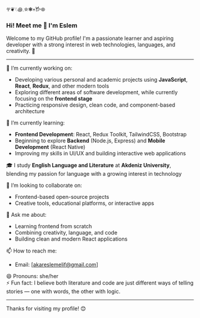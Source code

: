 𖣂❦𓏲꩜𓈒✮❃𖥧𐂂𖣠
### Hi! Meet me 👋 I'm Eslem

Welcome to my GitHub profile! I'm a passionate learner and aspiring developer with a strong interest in web technologies, languages, and creativity. 🚀

---

🔭 I’m currently working on:  
- Developing various personal and academic projects using **JavaScript**, **React**, **Redux**, and other modern tools  
- Exploring different areas of software development, while currently focusing on the **frontend stage**  
- Practicing responsive design, clean code, and component-based architecture  

🌱 I’m currently learning:  
- **Frontend Development**: React, Redux Toolkit, TailwindCSS, Bootstrap  
- Beginning to explore **Backend** (Node.js, Express) and **Mobile Development** (React Native)  
- Improving my skills in UI/UX and building interactive web applications  

🎓 I study **English Language and Literature** at **Akdeniz University**, blending my passion for language with a growing interest in technology  

👯 I’m looking to collaborate on:  
- Frontend-based open-source projects  
- Creative tools, educational platforms, or interactive apps  

💬 Ask me about:  
- Learning frontend from scratch  
- Combining creativity, language, and code  
- Building clean and modern React applications  

📫 How to reach me:  
- Email: [akareslemelif@gmail.com]  
 

😄 Pronouns: she/her  
⚡ Fun fact: I believe both literature and code are just different ways of telling stories — one with words, the other with logic.

---

Thanks for visiting my profile! 😊  
